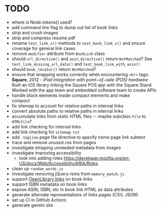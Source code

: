 # TODO

- where is Node.tokens() used?
- add command line flag to dump out list of book links
- strip and crush images
- strip and compress resume pdf
- rename `test_link_x()` methods to `test_book_link_x()` and ensure coverage for general link cases
- remove `modifier` attribute from `BookLink` class
- should `url_directive()` and `asin_directive()` return `NotMatched`?  See `test_link_missing_url_data()` and `test_book_link_with_asin()`
- should `book_locator()` return `NotMatched`?
- ensure that wrapping works correctly when encountering `<br>` tags:
                    <strong>Square</strong>, 2012 - <em>iPad integration with
                    point−of−sale (POS) hardware</em><br>
                     Built an iOS library
                    linking the Square POS app with the Square Stand.  Worked
                    with the app team and embedded software team to create APIs
- handle block elements inside compact elements and make <address> compact
- fix sitemap to account for relative paths in internal links
- convert absolute paths to relative paths in internal links
- accumulate links from static HTML files -- maybe subclass `File` to `HTMLFile`?
- add link checking for internal links
- add link checking for `sitemap.txt`
- add `.tagline` page file directive to specify home page link subtext
- trace and remove unused css from pages
- investigate stripping unneeded metadata from images
- investigate improving accessibility
  - look into adding roles https://developer.mozilla.org/en-US/docs/Web/Accessibility/ARIA/Roles
- clean up `random_words.js`
- investigate removing jQuery-isms from `memory_match.js`
- support [OpenLibrary links](https://openlibrary.org/dev/docs/api/books) on book links
- support ISBN metadata on book links
- expose ASIN, ISBN, etc in book link HTML as data attributes
- generate alternate representations of links pages (CSV, JSON)
- set up CI in GitHub Actions
- generate gemini site

